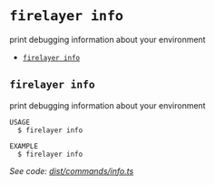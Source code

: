 `firelayer info`
================

print debugging information about your environment

* [`firelayer info`](#firelayer-info)

## `firelayer info`

print debugging information about your environment

```
USAGE
  $ firelayer info

EXAMPLE
  $ firelayer info
```

_See code: [dist/commands/info.ts](https://github.com/firelayer/firelayer/blob/v1.0.0-alpha.5/dist/commands/info.ts)_
